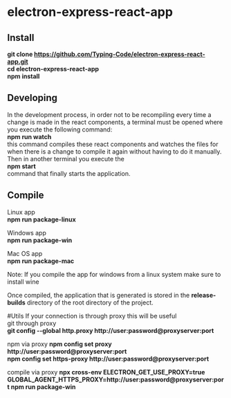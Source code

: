 # electron-express-react-app

## Install
<b>git clone https://github.com/Typing-Code/electron-express-react-app.git</b><br>
<b>cd electron-express-react-app</b><br>
<b>npm install</b>

## Developing
In the development process, in order not to be recompiling every time a change is made in the react components, a terminal must be opened where you execute the following command:<br>
<b>npm run watch</b><br>
this command compiles these react components and watches the files for when there is a change to compile it again without having to do it manually.
Then in another terminal you execute the <br>
<b>npm start</b> <br>
command that finally starts the application.

## Compile
Linux app<br>
<b>npm run package-linux</b>

Windows app<br>
<b>npm run package-win</b>

Mac OS app<br>
<b>npm run package-mac</b>

Note: If you compile the app for windows from a linux system make sure to install wine 

Once compiled, the application that is generated is stored in the <b>release-builds</b> directory of the root directory of the project.

#Utils
If your connection is through proxy this will be useful<br>
git through proxy<br>
<b>git config --global http.proxy http://user:password@proxyserver:port</b><br>

npm via proxy
<b>npm config set proxy http://user:password@proxyserver:port</b><br>
<b>npm config set https-proxy http://user:password@proxyserver:port</b><br>

compile via proxy
<b>npx cross-env ELECTRON_GET_USE_PROXY=true GLOBAL_AGENT_HTTPS_PROXY=http://user:password@proxyserver:port npm run package-win</b><br>